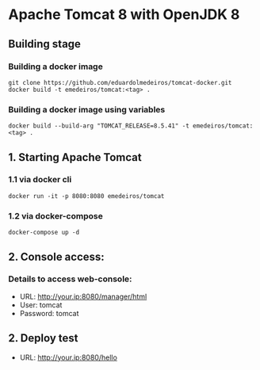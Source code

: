 # Apache Tomcat 8 with OpenJDK 8

## Building stage

### Building a docker image
```
git clone https://github.com/eduardolmedeiros/tomcat-docker.git
docker build -t emedeiros/tomcat:<tag> .
```

### Building a docker image using variables
```
docker build --build-arg "TOMCAT_RELEASE=8.5.41" -t emedeiros/tomcat:<tag> .
```

## 1. Starting Apache Tomcat

### 1.1 via docker cli

```
docker run -it -p 8080:8080 emedeiros/tomcat
```

### 1.2 via docker-compose

```
docker-compose up -d
```

## 2. Console access:


### Details to access web-console:

* URL:  http://your.ip:8080/manager/html
* User: tomcat
* Password: tomcat

## 2. Deploy test

* URL: http://your.ip:8080/hello